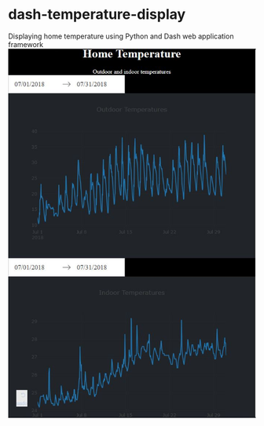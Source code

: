 # dash-temperature-display
Displaying home temperature using Python and Dash web application framework 
![picture](https://github.com/Kykli/dash-temperature-display/blob/master/app.JPG)
